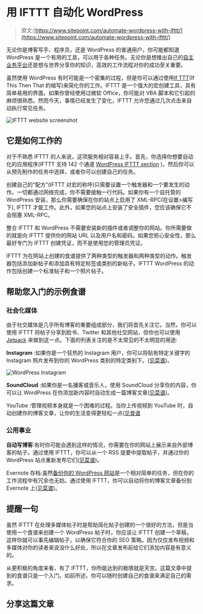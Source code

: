 # 用 IFTTT 自动化 WordPress

> 原文:[https://www.sitepoint.com/automate-wordpress-with-ifttt/](https://www.sitepoint.com/automate-wordpress-with-ifttt/)

无论你是博客写手、程序员，还是 WordPress 的普通用户，你可能都知道 WordPress 是一个有用的工具，可以用于各种任务。无论你是想推出自己的[自主业务平台](https://www.sitepoint.com/turning-wordpress-into-a-self-hosted-business-powerhouse/)还是想与世界分享你的知识，高效的工作流程对你的成功至关重要。

虽然使用 WordPress 有时可能是一个密集的过程，但是你可以通过使用[If TTT](http://ifttt.com)(If This Then That 的缩写)来简化你的工作。IFTTT 是一个强大的宏创建工具，具有简单易用的界面。如果你曾经使用过微软 Office，你可能对 VBA 脚本和它引起的麻烦很熟悉。然而今天，事情已经发生了变化，IFTTT 允许您通过几次点击来自动执行常见任务。

![IFTTT website screenshot](../Images/7fb89fd0fda0d9463fcb6970391b6343.png)

## 它是如何工作的

对于不熟悉 IFTTT 的人来说，这项服务相对容易上手。首先，你选择你想要自动化的应用程序(IFTTT 支持 142 个通道 [WordPress IFTTT section](http://ifttt.com/wordpress) )，然后你可以从预先制作的任务中选择，或者你可以创建自己的任务。

创建自己的“配方”(IFTTT 对宏的称呼)只需要设置一个触发器和一个要发生的动作。一切都通过网络完成，你不需要接触一行代码。如果你有一个自托管的 WordPress 安装，那么你需要确保在你的站点上启用了 XML-RPC(在设置>编写下), IFTTT 才能工作。此外，如果您的站点上安装了安全插件，您应该确保它不会阻塞 XML-RPC。

整合 IFTTT 和 WordPress 不需要安装新的插件或者调整你的网站。你所需要做的就是向 IFTTT 提供你的网站 URL 以及用户名和密码。如果您担心安全性，那么最好专门为 IFTTT 创建凭证，而不是使用您的管理员凭证。

IFTTT 为在网站上创建的食谱提供了两种类型的触发器和两种类型的动作。触发器包括添加新帖子和添加具有特定标签或类别的新帖子。IFTTT WordPress 的动作包括创建一个标准帖子和一个照片帖子。

## 帮助您入门的示例食谱

### 社会化媒体

由于社交媒体是几乎所有博客的重要组成部分，我们将首先关注它。当然，你可以使用 IFTTT 将帖子分享到脸书、Twitter 和其他社交网站，但你也可以使用 [Jetpack](http://wordpress.org/plugins/jetpack/) 来做到这一点。下面的列表关注的是不太常见的不太明显的用途:

**Instagram** :如果你是一个狂热的 Instagram 用户，你可以将贴有特定关键字的 Instagram 照片发布到你的 WordPress 类别的特定类别下。([见菜谱](http://ifttt.com/recipes/54003-instagram-tag-to-wordpress-category-as-photo-post))。

![WordPress Instagram](../Images/9952f2ec3e0d8b7b290670ac7eceb861.png)

**SoundCloud** :如果你是一名播客或音乐人，使用 SoundCloud 分享你的内容，你可以让 WordPress 在你添加新内容时自动生成一篇博客文章([见菜谱](http://ifttt.com/recipes/7932-post-new-soundcloud-tracks-to-your-wordpress-blog))。

YouTube :管理视频本身就是一个困难的过程。当你上传视频到 YouTube 时，自动创建你的博客文章，让你的生活变得更轻松一点([见食谱](http://ifttt.com/recipes/1712-allows-for-an-automatic-post-from-any-uploaded-youtube-video-to-your-wordpress-blog-with-the-vide)

### 公用事业

**自动写博客**:有时你可能会遇到这样的情况，你需要在你的网站上展示来自外部博客的帖子。通过使用 IFTTT，你可以从一个 RSS 提要中提取帖子，并通过你的 WordPress 站点重新发布它们([见菜谱](http://ifttt.com/recipes/19382-rss-feed-to-wordpress-blog))。

Evernote 存档:虽然[备份你的 WordPress 网站](https://www.sitepoint.com/effortless-website-backups-with-mover/)是一个相对简单的任务，但在你的工作流程中有冗余也无妨。通过使用 IFTTT，你可以自动将你的博客文章备份到 Evernote 上([见菜谱](http://ifttt.com/recipes/1306-archive-wordpress-posts-to-evernote))。

## 提醒一句

虽然 IFTTT 在处理多媒体帖子时是帮助简化帖子创建的一个很好的方法，但是当使用一个食谱来创建一个 WordPress 帖子时，你应该让 IFTTT 创建一个草稿，这样你就可以事先编辑帖子，以确保它符合你的 SEO 策略。因为仅仅发布视频和多媒体对你的读者来说没什么好处，所以在文章发布前给它们添加内容是有意义的。

从更积极的角度来看，有了 IFTTT，你所能达到的极限就是天空。这篇文章中提到的食谱只是一个入门。如前所述，你可以随时创建自己的食谱来满足自己的需求。

## 分享这篇文章